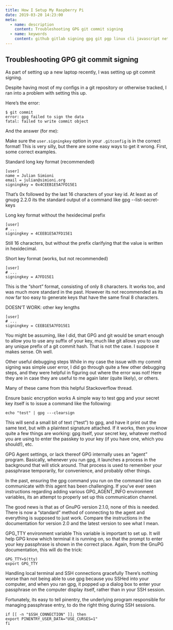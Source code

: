 ```yaml
---
title: How I Setup My Raspberry Pi
date: 2019-03-20 14:23:00
meta:
  - name: description
    content: Troubleshooting GPG git commit signing
  - name: keywords
    content: github gitlab signing gpg git pgp linux cli javascript netherlands amsterdam js ecmascript es6 babel
---
```


## Troubleshooting GPG git commit signing

As part of setting up a new laptop recently, I was setting up git commit signing.

Despite having most of my configs in a git repository or otherwise tracked, I ran into a problem with setting this up.

Here’s the error:

```
$ git commit
error: gpg failed to sign the data
fatal: failed to write commit object
```
And the answer (for me):

Make sure the `user.signingkey` option in your `.gitconfig` is in the correct format! This is very silly, but there are some easy ways to get it wrong. First, some correct examples.

Standard long key format (recommended)


```
[user]
name = Julian Simioni
email = julian@simioni.org
signingkey = 0x4CEEB1E5A7FD15E1
```

That’s 0x followed by the last 16 characters of your key id. At least as of gnupg 2.2.0 its the standard output of a command like gpg --list-secret-keys

Long key format without the hexidecimal prefix


```
[user]
# ...
signingkey = 4CEEB1E5A7FD15E1
```

Still 16 characters, but without the prefix clarifying that the value is written in hexidecimal.

Short key format (works, but not recommended)


```
[user]
# ...
signingkey = A7FD15E1
```

This is the “short” format, consisting of only 8 characters. It works too, and was much more standard in the past. However its not recommended as its now far too easy to generate keys that have the same final 8 characters.

DOESN’T WORK: other key lengths

```
[user]
# ...
signingkey = CEEB1E5A7FD15E1
```
You might be assuming, like I did, that GPG and git would be smart enough to allow you to use any suffix of your key, much like git allows you to use any unique prefix of a git commit hash. That is not the case. I suppose it makes sense. Oh well.

Other useful debugging steps
While in my case the issue with my commit signing was simple user error, I did go through quite a few other debugging steps, and they were helpful in figuring out where the error was not! Here they are in case they are useful to me again later (quite likely), or others.

Many of these came from this helpful Stackoverflow thread.

Ensure basic encryption works
A simple way to test gpg and your secret key itself is to issue a command like the following:

```
echo "test" | gpg ---clearsign
```

This will send a small bit of text (“test”) to gpg, and have it print out the same text, but with a plaintext signature attached. If it works, then you know quite a few things are working: gpg itself, your secret key, whatever method you are using to enter the passkey to your key (if you have one, which you should!), etc.

GPG Agent settings, or lack thereof
GPG internally uses an “agent” program. Basically, whenever you run gpg, it launches a process in the background that will stick around. That process is used to remember your passphrase temporarily, for convenience, and probably other things.

In the past, ensuring the gpg command you run on the command line can communicate with this agent has been challenging. If you’ve ever seen instructions regarding adding various GPG_AGENT_INFO environment variables, its an attempt to properly set up this communication channel.

The good news is that as of GnuPG version 2.1.0, none of this is needed. There is now a “standard” method of connecting to the agent and everything is supposed to just work. Compare the instructions in the documentation for version 2.0 and the latest version to see what I mean.

GPG_TTY environment variable
This variable is important to set up. It will help GPG know which terminal it is running on, so that the prompt to enter your key passphrase is shown in the correct place. Again, from the GnuPG documentation, this will do the trick:

```
GPG_TTY=$(tty)
export GPG_TTY
```

Handling local terminal and SSH connections gracefully
There’s nothing worse than not being able to use gpg because you SSHed into your computer, and when you ran gpg, it popped up a dialog box to enter your passphrase on the computer display itself, rather than in your SSH session.

Fortunately, its easy to tell pinentry, the underlying program responsible for managing passphrase entry, to do the right thing during SSH sessions.


```
if [[ -n "$SSH_CONNECTION" ]]; then
export PINENTRY_USER_DATA="USE_CURSES=1"
fi
```
